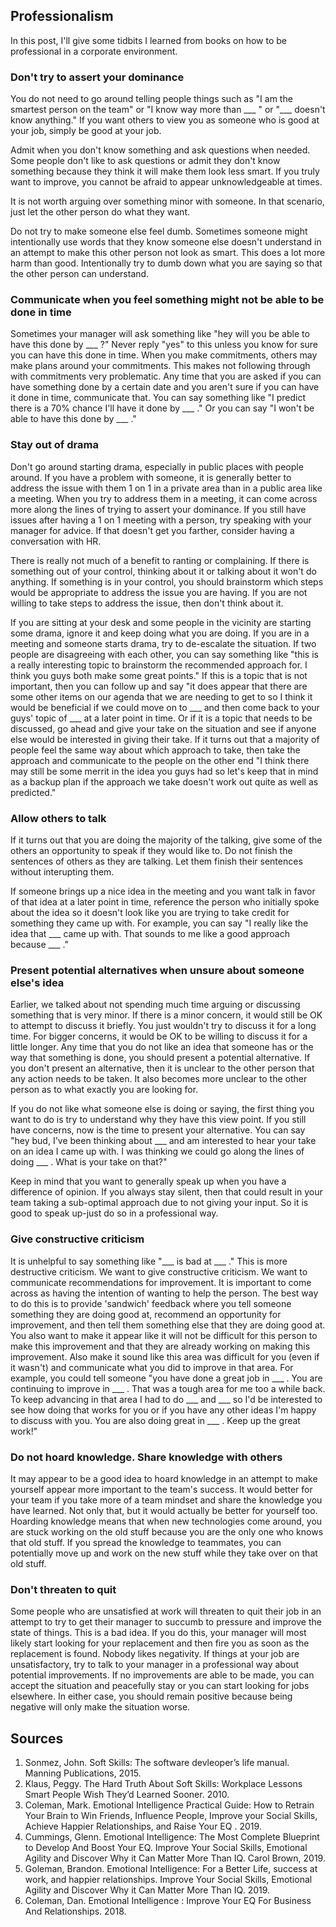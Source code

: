 ## Professionalism
In this post, I'll give some tidbits I learned from books on how to be professional in a corporate environment.

### Don't try to assert your dominance
You do not need to go around telling people things such as "I am the smartest person on the team" or "I know way more than ___ " or "___ doesn't know anything." If you want others to view you as someone who is good at your job, simply be good at your job.

Admit when you don't know something and ask questions when needed. Some people don't like to ask questions or admit they don't know something because they think it will make them look less smart. If you truly want to improve, you cannot be afraid to appear unknowledgeable at times.

It is not worth arguing over something minor with someone. In that scenario, just let the other person do what they want.

Do not try to make someone else feel dumb. Sometimes someone might intentionally use words that they know someone else doesn't understand in an attempt to make this other person not look as smart. This does a lot more harm than good. Intentionally try to dumb down what you are saying so that the other person can understand.

### Communicate when you feel something might not be able to be done in time
Sometimes your manager will ask something like "hey will you be able to have this done by ___ ?" Never reply "yes" to this unless you know for sure you can have this done in time. When you make commitments, others may make plans around your commitments. This makes not following through with commitments very problematic. Any time that you are asked if you can have something done by a certain date and you aren't sure if you can have it done in time, communicate that. You can say something like "I predict there is a 70% chance I'll have it done by ___ ." Or you can say "I won't be able to have this done by ___ ." 

### Stay out of drama
Don't go around starting drama, especially in public places with people around. If you have a problem with someone, it is generally better to address the issue with them 1 on 1 in a private area than in a public area like a meeting. When you try to address them in a meeting, it can come across more along the lines of trying to assert your dominance. If you still have issues after having a 1 on 1 meeting with a person, try speaking with your manager for advice. If that doesn't get you farther, consider having a conversation with HR.

There is really not much of a benefit to ranting or complaining. If there is something out of your control, thinking about it or talking about it won't do anything. If something is in your control, you should brainstorm which steps would be appropriate to address the issue you are having. If you are not willing to take steps to address the issue, then don't think about it.

If you are sitting at your desk and some people in the vicinity are starting some drama, ignore it and keep doing what you are doing. If you are in a meeting and someone starts drama, try to de-escalate the situation. If two people are disagreeing with each other, you can say something like "this is a really interesting topic to brainstorm the recommended approach for. I think you guys both make some great points." If this is a topic that is not important, then you can follow up and say "it does appear that there are some other items on our agenda that we are needing to get to so I think it would be beneficial if we could move on to ___ and then come back to your guys' topic of ___ at a later point in time. Or if it is a topic that needs to be discussed, go ahead and give your take on the situation and see if anyone else would be interested in giving their take. If it turns out that a majority of people feel the same way about which approach to take, then take the approach and communicate to the people on the other end "I think there may still be some merrit in the idea you guys had so let's keep that in mind as a backup plan if the approach we take doesn't work out quite as well as predicted."

### Allow others to talk
If it turns out that you are doing the majority of the talking, give some of the others an opportunity to speak if they would like to.  Do not finish the sentences of others as they are talking. Let them finish their sentences without interupting them.

If someone brings up a nice idea in the meeting and you want talk in favor of that idea at a later point in time, reference the person who initially spoke about the idea so it doesn't look like you are trying to take credit for something they came up with. For example, you can say "I really like the idea that ___ came up with. That sounds to me like a good approach because ___ ."

### Present potential alternatives when unsure about someone else's idea
Earlier, we talked about not spending much time arguing or discussing something that is very minor. If there is a minor concern, it would still be OK to attempt to discuss it briefly. You just wouldn't try to discuss it for a long time. For bigger concerns, it would be OK to be willing to discuss it for a little longer. Any time that you do not like an idea that someone has or the way that something is done, you should present a potential alternative. If you don't present an alternative, then it is unclear to the other person that any action needs to be taken. It also becomes more unclear to the other person as to what exactly you are looking for. 

If you do not like what someone else is doing or saying, the first thing you want to do is try to understand why they have this view point. If you still have concerns, now is the time to present your alternative. You can say "hey bud, I've been thinking about ___ and am interested to hear your take on an idea I came up with. I was thinking we could go along the lines of doing ___ . What is your take on that?"

Keep in mind that you want to generally speak up when you have a difference of opinion. If you always stay silent, then that could result in your team taking a sub-optimal approach due to not giving your input. So it is good to speak up-just do so in a professional way.

### Give constructive criticism
It is unhelpful to say something like "___ is bad at ___ ." This is more destructive criticism. We want to give constructive criticism. We want to communicate recommendations for improvement. It is important to come across as having the intention of wanting to help the person. The best way to do this is to provide 'sandwich' feedback where you tell someone something they are doing good at, recommend an opportunity for improvement, and then tell them something else that they are doing good at. You also want to make it appear like it will not be difficult for this person to make this improvement and that they are already working on making this improvement. Also make it sound like this area was difficult for you (even if it wasn't) and communicate what you did to improve in that area. For example, you could tell someone "you have done a great job in ___ . You are continuing to improve in ___ . That was a tough area for me too a while back. To keep advancing in that area I had to do ___ and ___ so I'd be interested to see how doing that works for you or if you have any other ideas I'm happy to discuss with you. You are also doing great in ___ . Keep up the great work!" 

### Do not hoard knowledge. Share knowledge with others
It may appear to be a good idea to hoard knowledge in an attempt to make yourself appear more important to the team's success. It would better for your team if you take more of a team mindset and share the knowledge you have learned. Not only that, but it would actually be better for yourself too. Hoarding knowledge means that when new technologies come around, you are stuck working on the old stuff because you are the only one who knows that old stuff. If you spread the knowledge to teammates, you can potentially move up and work on the new stuff while they take over on that old stuff.

### Don't threaten to quit
Some people who are unsatisfied at work will threaten to quit their job in an attempt to try to get their manager to succumb to pressure and improve the state of things. This is a bad idea. If you do this, your manager will most likely start looking for your replacement and then fire you as soon as the replacement is found. Nobody likes negativity. If things at your job are unsatisfactory, try to talk to your manager in a professional way about potential improvements. If no improvements are able to be made, you can accept the situation and peacefully stay or you can start looking for jobs elsewhere. In either case, you should remain positive because being negative will only make the situation worse.

## Sources
1. Sonmez, John. Soft Skills: The software devleoper’s life manual. Manning Publications, 2015.  
1. Klaus, Peggy. The Hard Truth About Soft Skills: Workplace Lessons Smart People Wish They’d Learned Sooner. 2010.  
1. Coleman, Mark. Emotional Intelligence Practical Guide: How to Retrain Your Brain to Win Friends, Influence People, Improve your Social Skills, Achieve Happier Relationships, and Raise Your EQ . 2019.  
1. Cummings, Glenn. Emotional Intelligence: The Most Complete Blueprint to Develop And Boost Your EQ. Improve Your Social Skills, Emotional Agility and Discover Why it Can Matter More Than IQ. Carol Brown, 2019.  
1. Goleman, Brandon. Emotional Intelligence: For a Better Life, success at work, and happier relationships. Improve Your Social Skills, Emotional Agility and Discover Why it Can Matter More Than IQ. 2019.  
1.  Coleman, Dan. Emotional Intelligence : Improve Your EQ For Business And Relationships. 2018.

